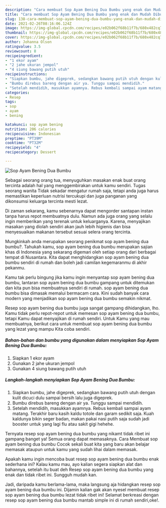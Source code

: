 ```yaml
---
description: "Cara membuat Sop Ayam Bening Dua Bumbu yang enak dan Mudah Dibuat"
title: "Cara membuat Sop Ayam Bening Dua Bumbu yang enak dan Mudah Dibuat"
slug: 138-cara-membuat-sop-ayam-bening-dua-bumbu-yang-enak-dan-mudah-dibuat
date: 2021-02-26T08:16:06.124Z
image: https://img-global.cpcdn.com/recipes/e02b062f68b11f7b/680x482cq70/sop-ayam-bening-dua-bumbu-foto-resep-utama.jpg
thumbnail: https://img-global.cpcdn.com/recipes/e02b062f68b11f7b/680x482cq70/sop-ayam-bening-dua-bumbu-foto-resep-utama.jpg
cover: https://img-global.cpcdn.com/recipes/e02b062f68b11f7b/680x482cq70/sop-ayam-bening-dua-bumbu-foto-resep-utama.jpg
author: Johanna Olson
ratingvalue: 3.5
reviewcount: 8
recipeingredient:
- "1 ekor ayam"
- "2 jahe ukuran jempol"
- "4 siung bawang putih utuh"
recipeinstructions:
- "Siapkan bumbu, jahe digeprek, sedangkan bawang putih utuh dengan kulit dicuci dulu sampai bersih lalu juga digeprek."
- "Bumbu direbus bareng dengan air ya. Tunggu sampai mendidih."
- "Setelah mendidih, masukkan ayamnya. Rebus kembali sampai ayam matang. Terakhir baru kasih kaldu totole dan garam sedikit saja. Kuah kaldunya bikin seger badan, makan pakai nasi putih saja sudah jadi booster untuk yang lagi flu atau sakit gigi hehehe."
categories:
- Resep
tags:
- sop
- ayam
- bening

katakunci: sop ayam bening 
nutrition: 206 calories
recipecuisine: Indonesian
preptime: "PT39M"
cooktime: "PT32M"
recipeyield: "4"
recipecategory: Dessert

---
```



![Sop Ayam Bening Dua Bumbu](https://img-global.cpcdn.com/recipes/e02b062f68b11f7b/680x482cq70/sop-ayam-bening-dua-bumbu-foto-resep-utama.jpg)

Sebagai seorang orang tua, menyuguhkan masakan enak buat orang tercinta adalah hal yang menggembirakan untuk kamu sendiri. Tugas seorang  wanita Tidak sekadar mengatur rumah saja, tetapi anda juga harus memastikan keperluan nutrisi tercukupi dan juga panganan yang dikonsumsi keluarga tercinta mesti lezat.

Di zaman  sekarang, kamu sebenarnya dapat mengorder santapan instan tanpa harus repot membuatnya dulu. Namun ada juga orang yang selalu ingin memberikan yang terenak untuk keluarganya. Karena, menyajikan masakan yang diolah sendiri akan jauh lebih higienis dan bisa menyesuaikan makanan tersebut sesuai selera orang tercinta. 



Mungkinkah anda merupakan seorang penikmat sop ayam bening dua bumbu?. Tahukah kamu, sop ayam bening dua bumbu merupakan sajian khas di Indonesia yang sekarang digemari oleh setiap orang dari berbagai tempat di Nusantara. Kita dapat menghidangkan sop ayam bening dua bumbu sendiri di rumah dan boleh jadi camilan kegemaranmu di akhir pekanmu.

Kamu tak perlu bingung jika kamu ingin menyantap sop ayam bening dua bumbu, lantaran sop ayam bening dua bumbu gampang untuk ditemukan dan kita pun bisa membuatnya sendiri di rumah. sop ayam bening dua bumbu bisa dimasak memalui bermacam cara. Kini sudah banyak cara modern yang menjadikan sop ayam bening dua bumbu semakin nikmat.

Resep sop ayam bening dua bumbu juga sangat gampang dihidangkan, lho. Kamu tidak perlu repot-repot untuk memesan sop ayam bening dua bumbu, tetapi Kamu dapat menyajikan di rumah sendiri. Untuk Kamu yang mau membuatnya, berikut cara untuk membuat sop ayam bening dua bumbu yang lezat yang mampu Kita coba sendiri.

<!--inarticleads1-->

##### Bahan-bahan dan bumbu yang digunakan dalam menyiapkan Sop Ayam Bening Dua Bumbu:

1. Siapkan 1 ekor ayam
1. Gunakan 2 jahe ukuran jempol
1. Gunakan 4 siung bawang putih utuh




<!--inarticleads2-->

##### Langkah-langkah menyiapkan Sop Ayam Bening Dua Bumbu:

1. Siapkan bumbu, jahe digeprek, sedangkan bawang putih utuh dengan kulit dicuci dulu sampai bersih lalu juga digeprek.
1. Bumbu direbus bareng dengan air ya. Tunggu sampai mendidih.
1. Setelah mendidih, masukkan ayamnya. Rebus kembali sampai ayam matang. Terakhir baru kasih kaldu totole dan garam sedikit saja. Kuah kaldunya bikin seger badan, makan pakai nasi putih saja sudah jadi booster untuk yang lagi flu atau sakit gigi hehehe.




Ternyata resep sop ayam bening dua bumbu yang nikamt tidak ribet ini gampang banget ya! Semua orang dapat memasaknya. Cara Membuat sop ayam bening dua bumbu Cocok sekali buat kita yang baru akan belajar memasak ataupun untuk kamu yang sudah lihai dalam memasak.

Apakah kamu ingin mencoba buat resep sop ayam bening dua bumbu enak sederhana ini? Kalau kamu mau, ayo kalian segera siapkan alat dan bahannya, setelah itu buat deh Resep sop ayam bening dua bumbu yang enak dan tidak ribet ini. Sungguh mudah kan. 

Jadi, daripada kamu berlama-lama, maka langsung aja hidangkan resep sop ayam bening dua bumbu ini. Dijamin kalian gak akan nyesel membuat resep sop ayam bening dua bumbu lezat tidak ribet ini! Selamat berkreasi dengan resep sop ayam bening dua bumbu mantab simple ini di rumah sendiri,oke!.

